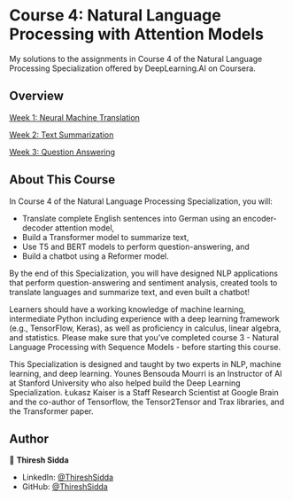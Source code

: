 # Course 4: Natural Language Processing with Attention Models

My solutions to the assignments in Course 4 of the Natural Language Processing Specialization offered by DeepLearning.AI on Coursera.



## Overview

[Week 1: Neural Machine Translation](NMTwithAttention)

[Week 2: Text Summarization](TransformerSummarizer)

[Week 3: Question Answering](QuestionAnswering)



## About This Course

In Course 4 of the Natural Language Processing Specialization, you will:

- Translate complete English sentences into German using an encoder-decoder attention model,
- Build a Transformer model to summarize text,
- Use T5 and BERT models to perform question-answering, and
- Build a chatbot using a Reformer model.

By the end of this Specialization, you will have designed NLP applications that perform question-answering and sentiment analysis, created tools to translate languages and summarize text, and even built a chatbot!

Learners should have a working knowledge of machine learning, intermediate Python including experience with a deep learning framework (e.g., TensorFlow, Keras), as well as proficiency in calculus, linear algebra, and statistics. Please make sure that you’ve completed course 3 - Natural Language Processing with Sequence Models - before starting this course.

This Specialization is designed and taught by two experts in NLP, machine learning, and deep learning. Younes Bensouda Mourri is an Instructor of AI at Stanford University who also helped build the Deep Learning Specialization. Łukasz Kaiser is a Staff Research Scientist at Google Brain and the co-author of Tensorflow, the Tensor2Tensor and Trax libraries, and the Transformer paper.



## Author

👤 **Thiresh Sidda**

* LinkedIn: [@ThireshSidda](https://www.linkedin.com/in/thiresh-sidda)
* GitHub: [@ThireshSidda](https://github.com/Thireshsidda)

